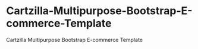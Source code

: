 # Cartzilla-Multipurpose-Bootstrap-E-commerce-Template
Cartzilla Multipurpose Bootstrap E-commerce Template
